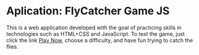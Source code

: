 # Aplication: FlyCatcher Game JS
This is a web application developed with the goal of practicing skills in technologies such as HTML+CSS and JavaScript.
To test the game, just click the link <a href="https://pdrlcarvalho.github.io/Game-FlyCatcher-JS/">Play Now</a>, choose a difficulty, and have fun trying to catch the flies.
